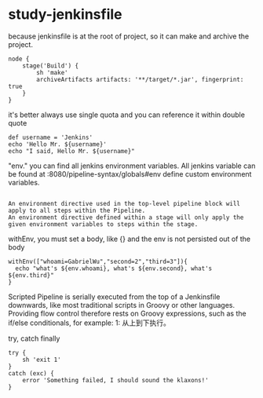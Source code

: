 # study-jenkinsfile

because jenkinsfile is at the root of project, so it can make and archive the project.
```
node {
    stage('Build') {
        sh 'make'
        archiveArtifacts artifacts: '**/target/*.jar', fingerprint: true
    }
}
```

it's better always use single quota and you can reference it within double quote
```
def username = 'Jenkins'
echo 'Hello Mr. ${username}'
echo "I said, Hello Mr. ${username}"
```
"env." you can find all jenkins environment variables. All jenkins variable can be found at  <jenkins url>:8080/pipeline-syntax/globals#env
define custom environment variables.
```

An environment directive used in the top-level pipeline block will apply to all steps within the Pipeline.
An environment directive defined within a stage will only apply the given environment variables to steps within the stage.

```
withEnv, you must set a body, like {} and the env is not persisted out of the body
```
withEnv(["whoami=GabrielWu","second=2","third=3"]){
  echo "what's ${env.whoami}, what's ${env.second}, what's ${env.third}"
}
```
Scripted Pipeline is serially executed from the top of a Jenkinsfile downwards, like most traditional scripts in Groovy or other languages. Providing flow control therefore rests on Groovy expressions, such as the if/else conditionals, for example:
1: 从上到下执行。


try, catch finally
```
try {
    sh 'exit 1'
}
catch (exc) {
    error 'Something failed, I should sound the klaxons!'
}
```
